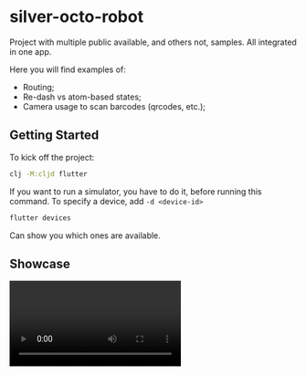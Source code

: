 # silver-octo-robot

Project with multiple public available, and others not, samples. All integrated in one app.

Here you will find examples of:
- Routing;
- Re-dash vs atom-based states;
- Camera usage to scan barcodes (qrcodes, etc.);

## Getting Started

To kick off the project:

``` sh
clj -M:cljd flutter
```

If you want to run a simulator, you have to do it, before running this command. To specify a device, add `-d <device-id>`

``` sh
flutter devices
```

Can show you which ones are available.

## Showcase

![show-case](./demo.mp4)



